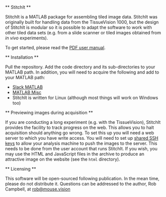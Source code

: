 ** StitchIt **

StitchIt is a MATLAB package for assembling tiled image data. StitchIt was originally built for handling data from the TissueVision 1000, but the design of StitchIt is modular so it is possible to adapt the software to work with other tiled data sets (e.g. from a slide scanner or tiled images obtained from *in vivo* experiments).

To get started, please read the [PDF user manual](https://bitbucket.org/tvbz/tvmat/downloads/user_manual.pdf).  


** Installation **

Pull the repository. Add the code directory and its sub-directories to your MATLAB path. In addition, you will need
to acquire the following and add to your MATLAB path:

- [Slack MATLAB](http://www.mathworks.com/matlabcentral/fileexchange/48508-slackmatlab)
- [MATLAB Misc](https://bitbucket.org/raacampbell/misc-matlab)
- StitchIt is written for Linux (although most things will work on Windows too)

** Previewing images during acquisition **

If you are conducting a long experiment (e.g. with the TissueVision), StitchIt provides the facility to track progress
on the web. This allows you to halt acquisition should anything go wrong. To set this up you will need a web server to
which you have write access. You will need to set up [shared SSH keys](https://www.digitalocean.com/community/tutorials/how-to-set-up-ssh-keys--2) to allow your analysis machine to push the images to the server. This needs to be done from the user account that runs StitchIt. If you wish, you may use the HTML and JavaScript files in the archive to produce an attractive image on the website (see the ```html``` directory).


** Licensing **

This software will be open-sourced following publication. In the mean time, please do not distribute it. Questions can be addressed to the author, Rob Campbell, at rob@mouse.vision